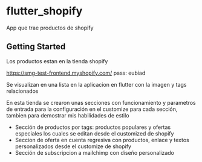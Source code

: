 # flutter_shopify

App que trae productos de shopify

## Getting Started

Los productos estan en la tienda shopify

https://smg-test-frontend.myshopify.com/
pass: eubiad

Se visualizan en una lista en la aplicacion en flutter con la imagen y tags relacionados

En esta tienda se crearon unas secciones con funcionamiento y parametros de entrada para la configuración en el customize para cada sección, tambien para demostrar mis habilidades de estilo

- Sección de productos por tags: productos populares y ofertas especiales los cuales se editan desde el customized de shopify
- Seccion de oferta en cuenta regresiva con productos, enlace y textos personalizados desde el customize de shopify
- Sección de subscripcion a mailchimp con diseño personalizado

